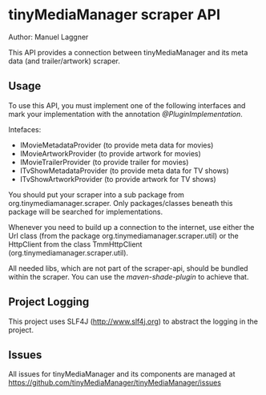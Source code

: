 tinyMediaManager scraper API
============================

Author: Manuel Laggner

This API provides a connection between tinyMediaManager and its meta data (and trailer/artwork) scraper.

Usage
-----
To use this API, you must implement one of the following interfaces and mark your implementation with the annotation
_@PluginImplementation_.

Intefaces:
* IMovieMetadataProvider (to provide meta data for movies)
* IMovieArtworkProvider (to provide artwork for movies)
* IMovieTrailerProvider (to provide trailer for movies)
* ITvShowMetadataProvider (to provide meta data for TV shows)
* ITvShowArtworkProvider (to provide artwork for TV shows)

You should put your scraper into a sub package from org.tinymediamanager.scraper. Only packages/classes beneath this
package will be searched for implementations.

Whenever you need to build up a connection to the internet, use either the Url class (from the package
org.tinymediamanager.scraper.util) or the HttpClient from the class TmmHttpClient (org.tinymediamanager.scraper.util).

All needed libs, which are not part of the scraper-api, should be bundled within the scraper. You can use the
_maven-shade-plugin_ to achieve that.

Project Logging
---------------
This project uses SLF4J (http://www.slf4j.org) to abstract the logging in the project.

## Issues
All issues for tinyMediaManager and its components are managed at https://github.com/tinyMediaManager/tinyMediaManager/issues
